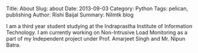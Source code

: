 Title: About
Slug: about
Date: 2013-09-03
Category: Python
Tags: pelican, publishing
Author: Rishi Baijal
Summary: Nilmtk blog

I am a third year student studying at the Indraprastha Institute of Information Technology. I am currently working on Non-Intrusive Load Monitoring as a part of my Independent project under Prof. Amarjeet Singh and Mr. Nipun Batra.
